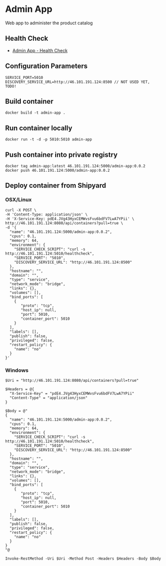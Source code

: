 # Admin App

Web app to administer the product catalog

## Health Check

* [Admin App - Health Check](http://46.101.191.124:5010/healthcheck)

## Configuration Parameters

```
SERVICE_PORT=5010
DISCOVERY_SERVICE_URL=http://46.101.191.124:8500 // NOT USED YET, TODO!
```

## Build container

```
docker build -t admin-app .
```

## Run container locally

```
docker run -t -d -p 5010:5010 admin-app
```

## Push container into private registry

```
docker tag admin-app:latest 46.101.191.124:5000/admin-app:0.0.2
docker push 46.101.191.124:5000/admin-app:0.0.2
```

## Deploy container from Shipyard

### OSX/Linux

```
curl -X POST \
-H 'Content-Type: application/json' \
-H 'X-Service-Key: pdE4.JVg43HyxCEMWvsFvu6bdFV7LwA7YPii' \
http://46.101.191.124:8080/api/containers?pull=true \
-d '{  
  "name": "46.101.191.124:5000/admin-app:0.0.2",
  "cpus": 0.1,
  "memory": 64,
  "environment": {
    "SERVICE_CHECK_SCRIPT": "curl -s http://46.101.191.124:5010/healthcheck",
    "SERVICE_PORT": "5010",
    "DISCOVERY_SERVICE_URL": "http://46.101.191.124:8500"
  },
  "hostname": "",
  "domain": "",
  "type": "service",
  "network_mode": "bridge",
  "links": {},
  "volumes": [],
  "bind_ports": [  
    {  
       "proto": "tcp",
       "host_ip": null,
       "port": 5010,
       "container_port": 5010
    }
  ],
  "labels": [],
  "publish": false,
  "privileged": false,
  "restart_policy": {  
    "name": "no"
  }
}'
```

### Windows

```
$Uri = "http://46.101.191.124:8080/api/containers?pull=true"

$Headers = @{
  "X-Service-Key" = "pdE4.JVg43HyxCEMWvsFvu6bdFV7LwA7YPii"
  "Content-Type" = "application/json"
}

$Body = @"
{  
  "name": "46.101.191.124:5000/admin-app:0.0.2",
  "cpus": 0.1,
  "memory": 64,
  "environment": {
    "SERVICE_CHECK_SCRIPT": "curl -s http://46.101.191.124:5010/healthcheck",
    "SERVICE_PORT": "5010",
    "DISCOVERY_SERVICE_URL": "http://46.101.191.124:8500"
  },
  "hostname": "",
  "domain": "",
  "type": "service",
  "network_mode": "bridge",
  "links": {},
  "volumes": [],
  "bind_ports": [  
    {  
       "proto": "tcp",
       "host_ip": null,
       "port": 5010,
       "container_port": 5010
    }
  ],
  "labels": [],
  "publish": false,
  "privileged": false,
  "restart_policy": {  
    "name": "no"
  }
}
"@

Invoke-RestMethod -Uri $Uri -Method Post -Headers $Headers -Body $Body
```

